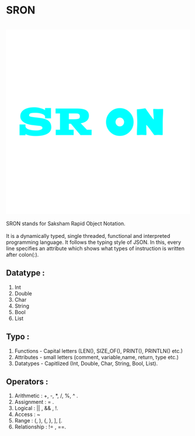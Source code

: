 # SRON

<code> <img src="./Pictures/SRON_transparent.png" alt="logo"> </code>

SRON stands for Saksham Rapid Object Notation.<br/> <br/>
It is a dynamically typed, single threaded, functional and interpreted programming language.
It follows the typing style of JSON. In this, every line specifies an attribute which shows what types of instruction is written after colon(:).


## Datatype :
1. Int
2. Double
3. Char
4. String
5. Bool
6. List

## Typo :
1. Functions - Capital letters (LEN(), SIZE_OF(), PRINT(), PRINTLN()  etc.)
2. Attributes - small letters (comment, variable,name, return, type etc.)
4. Datatypes - Capitlized (Int, Double, Char, String, Bool, List).

## Operators :
1. Arithmetic : +, -, *, /, %, ^ .
2. Assignment : = .
3. Logical : || , && , !.
4. Access : ~
5. Range : (, ), {, }, ], [.
6. Relationship : != , ==.
